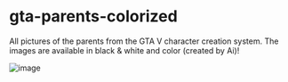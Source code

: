 # gta-parents-colorized
All pictures of the parents from the GTA V character creation system. The images are available in black &amp; white and color (created by Ai)!

![image](https://github.com/Niclassslua/gta-parents-colorized/assets/78554432/1c201cb8-e48f-490b-b762-4f4345cadb89)
